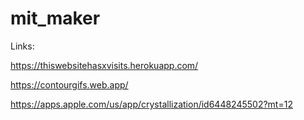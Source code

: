 # mit_maker

Links: 

https://thiswebsitehasxvisits.herokuapp.com/

https://contourgifs.web.app/

https://apps.apple.com/us/app/crystallization/id6448245502?mt=12
